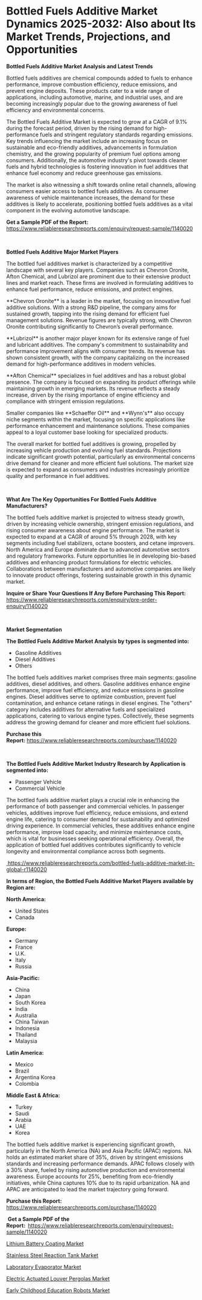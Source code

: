 <p><h1>Bottled Fuels Additive Market Dynamics 2025-2032: Also about Its Market Trends, Projections, and Opportunities</h1></p><p><strong>Bottled Fuels Additive Market Analysis and Latest Trends</strong></p>
<p><p>Bottled fuels additives are chemical compounds added to fuels to enhance performance, improve combustion efficiency, reduce emissions, and prevent engine deposits. These products cater to a wide range of applications, including automotive, marine, and industrial uses, and are becoming increasingly popular due to the growing awareness of fuel efficiency and environmental concerns.</p><p>The Bottled Fuels Additive Market is expected to grow at a CAGR of 9.1% during the forecast period, driven by the rising demand for high-performance fuels and stringent regulatory standards regarding emissions. Key trends influencing the market include an increasing focus on sustainable and eco-friendly additives, advancements in formulation chemistry, and the growing popularity of premium fuel options among consumers. Additionally, the automotive industry's pivot towards cleaner fuels and hybrid technologies is fostering innovation in fuel additives that enhance fuel economy and reduce greenhouse gas emissions.</p><p>The market is also witnessing a shift towards online retail channels, allowing consumers easier access to bottled fuels additives. As consumer awareness of vehicle maintenance increases, the demand for these additives is likely to accelerate, positioning bottled fuels additives as a vital component in the evolving automotive landscape.</p></p>
<p><strong>Get a Sample PDF of the Report:&nbsp;</strong> <a href="https://www.reliableresearchreports.com/enquiry/request-sample/1140020?utm_campaign=9&utm_medium=2&utm_source=Github&utm_content=ia&utm_term=30032025&utm_id=bottled-fuels-additive">https://www.reliableresearchreports.com/enquiry/request-sample/1140020</a></p>
<p>&nbsp;</p>
<p><strong>Bottled Fuels Additive Major Market Players</strong></p>
<p><p>The bottled fuel additives market is characterized by a competitive landscape with several key players. Companies such as Chevron Oronite, Afton Chemical, and Lubrizol are prominent due to their extensive product lines and market reach. These firms are involved in formulating additives to enhance fuel performance, reduce emissions, and protect engines.</p><p>**Chevron Oronite** is a leader in the market, focusing on innovative fuel additive solutions. With a strong R&D pipeline, the company aims for sustained growth, tapping into the rising demand for efficient fuel management solutions. Revenue figures are typically strong, with Chevron Oronite contributing significantly to Chevron’s overall performance.</p><p>**Lubrizol** is another major player known for its extensive range of fuel and lubricant additives. The company's commitment to sustainability and performance improvement aligns with consumer trends. Its revenue has shown consistent growth, with the company capitalizing on the increased demand for high-performance additives in modern vehicles.</p><p>**Afton Chemical** specializes in fuel additives and has a robust global presence. The company is focused on expanding its product offerings while maintaining growth in emerging markets. Its revenue reflects a steady increase, driven by the rising importance of engine efficiency and compliance with stringent emission regulations.</p><p>Smaller companies like **Schaeffer Oil** and **Wynn's** also occupy niche segments within the market, focusing on specific applications like performance enhancement and maintenance solutions. These companies appeal to a loyal customer base looking for specialized products.</p><p>The overall market for bottled fuel additives is growing, propelled by increasing vehicle production and evolving fuel standards. Projections indicate significant growth potential, particularly as environmental concerns drive demand for cleaner and more efficient fuel solutions. The market size is expected to expand as consumers and industries increasingly prioritize quality and performance in fuel additives.</p></p>
<p>&nbsp;</p>
<p><strong>What Are The Key Opportunities For Bottled Fuels Additive Manufacturers?</strong></p>
<p><p>The bottled fuels additive market is projected to witness steady growth, driven by increasing vehicle ownership, stringent emission regulations, and rising consumer awareness about engine performance. The market is expected to expand at a CAGR of around 5% through 2028, with key segments including fuel stabilizers, octane boosters, and cetane improvers. North America and Europe dominate due to advanced automotive sectors and regulatory frameworks. Future opportunities lie in developing bio-based additives and enhancing product formulations for electric vehicles. Collaborations between manufacturers and automotive companies are likely to innovate product offerings, fostering sustainable growth in this dynamic market.</p></p>
<p><strong>Inquire or Share Your Questions If Any Before Purchasing This Report:</strong> <a href="https://www.reliableresearchreports.com/enquiry/pre-order-enquiry/1140020?utm_campaign=9&utm_medium=2&utm_source=Github&utm_content=ia&utm_term=30032025&utm_id=bottled-fuels-additive">https://www.reliableresearchreports.com/enquiry/pre-order-enquiry/1140020</a></p>
<p>&nbsp;</p>
<p><strong>Market Segmentation</strong></p>
<p><strong>The Bottled Fuels Additive Market Analysis by types is segmented into:</strong></p>
<p><ul><li>Gasoline Additives</li><li>Diesel Additives</li><li>Others</li></ul></p>
<p><p>The bottled fuels additives market comprises three main segments: gasoline additives, diesel additives, and others. Gasoline additives enhance engine performance, improve fuel efficiency, and reduce emissions in gasoline engines. Diesel additives serve to optimize combustion, prevent fuel contamination, and enhance cetane ratings in diesel engines. The "others" category includes additives for alternative fuels and specialized applications, catering to various engine types. Collectively, these segments address the growing demand for cleaner and more efficient fuel solutions.</p></p>
<p><strong>Purchase this Report:&nbsp;</strong><a href="https://www.reliableresearchreports.com/purchase/1140020?utm_campaign=9&utm_medium=2&utm_source=Github&utm_content=ia&utm_term=30032025&utm_id=bottled-fuels-additive">https://www.reliableresearchreports.com/purchase/1140020</a></p>
<p>&nbsp;</p>
<p><strong>The Bottled Fuels Additive Market Industry Research by Application is segmented into:</strong></p>
<p><ul><li>Passenger Vehicle</li><li>Commercial Vehicle</li></ul></p>
<p><p>The bottled fuels additive market plays a crucial role in enhancing the performance of both passenger and commercial vehicles. In passenger vehicles, additives improve fuel efficiency, reduce emissions, and extend engine life, catering to consumer demand for sustainability and optimized driving experience. In commercial vehicles, these additives enhance engine performance, improve load capacity, and minimize maintenance costs, which is vital for businesses seeking operational efficiency. Overall, the application of bottled fuel additives contributes significantly to vehicle longevity and environmental compliance across both segments.</p></p>
<p><a href="https://www.reliableresearchreports.com/bottled-fuels-additive-market-in-global-r1140020?utm_campaign=9&utm_medium=2&utm_source=Github&utm_content=ia&utm_term=30032025&utm_id=bottled-fuels-additive">&nbsp;https://www.reliableresearchreports.com/bottled-fuels-additive-market-in-global-r1140020</a></p>
<p><strong>In terms of Region, the Bottled Fuels Additive Market Players available by Region are:</strong></p>
<p>
    <p> <strong> North America: </strong>
        <ul>
            <li>United States</li>
            <li>Canada</li>
        </ul>
        </p> 
    <p> <strong> Europe: </strong>
        <ul>
            <li>Germany</li>
            <li>France</li>
            <li>U.K.</li>
            <li>Italy</li>
            <li>Russia</li>
        </ul>
        </p> 
    <p> <strong> Asia-Pacific: </strong>
        <ul>
            <li>China</li>
            <li>Japan</li>
            <li>South Korea</li>
            <li>India</li>
            <li>Australia</li>
            <li>China Taiwan</li>
            <li>Indonesia</li>
            <li>Thailand</li>
            <li>Malaysia</li>
        </ul>
        </p> 
    <p> <strong> Latin America: </strong>
        <ul>
            <li>Mexico</li>
            <li>Brazil</li>
            <li>Argentina Korea</li>
            <li>Colombia</li>
        </ul>
        </p> 
    <p> <strong> Middle East & Africa: </strong>
        <ul>
            <li>Turkey</li>
            <li>Saudi</li>
            <li>Arabia</li>
            <li>UAE</li>
            <li>Korea</li>
        </ul>
    </p>
    </p>
<p><p>The bottled fuels additive market is experiencing significant growth, particularly in the North America (NA) and Asia Pacific (APAC) regions. NA holds an estimated market share of 35%, driven by stringent emissions standards and increasing performance demands. APAC follows closely with a 30% share, fueled by rising automotive production and environmental awareness. Europe accounts for 25%, benefiting from eco-friendly initiatives, while China captures 10% due to its rapid urbanization. NA and APAC are anticipated to lead the market trajectory going forward.</p></p>
<p><strong>Purchase this Report: </strong><a href="https://www.reliableresearchreports.com/purchase/1140020?utm_campaign=9&utm_medium=2&utm_source=Github&utm_content=ia&utm_term=30032025&utm_id=bottled-fuels-additive">https://www.reliableresearchreports.com/purchase/1140020</a></p>
<p>&nbsp;<strong>Get a Sample PDF of the Report:&nbsp;&nbsp;</strong><a href="https://www.reliableresearchreports.com/enquiry/request-sample/1140020?utm_campaign=9&utm_medium=2&utm_source=Github&utm_content=ia&utm_term=30032025&utm_id=bottled-fuels-additive">https://www.reliableresearchreports.com/enquiry/request-sample/1140020</a></p>
<p><strong></strong></p>
<p><p><a href="https://github.com/ogbadujonito22/Market-Research-Report-List-1/blob/main/lithium-battery-coating-market.md?utm_campaign=9&utm_medium=2&utm_source=Github&utm_content=ia&utm_term=30032025&utm_id=bottled-fuels-additive">Lithium Battery Coating Market</a></p><p><a href="https://github.com/knipsfilip8f/Market-Research-Report-List-1/blob/main/stainless-steel-reaction-tank-market.md?utm_campaign=9&utm_medium=2&utm_source=Github&utm_content=ia&utm_term=30032025&utm_id=bottled-fuels-additive">Stainless Steel Reaction Tank Market</a></p><p><a href="https://github.com/azetehhasle/Market-Research-Report-List-1/blob/main/laboratory-evaporator-market.md?utm_campaign=9&utm_medium=2&utm_source=Github&utm_content=ia&utm_term=30032025&utm_id=bottled-fuels-additive">Laboratory Evaporator Market</a></p><p><a href="https://github.com/dovbusmrking/Market-Research-Report-List-1/blob/main/electric-actuated-louver-pergolas-market.md?utm_campaign=9&utm_medium=2&utm_source=Github&utm_content=ia&utm_term=30032025&utm_id=bottled-fuels-additive">Electric Actuated Louver Pergolas Market</a></p><p><a href="https://github.com/lemiranajd/Market-Research-Report-List-1/blob/main/early-childhood-education-robots-market.md?utm_campaign=9&utm_medium=2&utm_source=Github&utm_content=ia&utm_term=30032025&utm_id=bottled-fuels-additive">Early Childhood Education Robots Market</a></p></p>